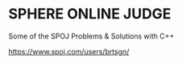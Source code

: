 # SPHERE ONLINE JUDGE

Some of the SPOJ Problems & Solutions with C++

https://www.spoj.com/users/brtsgn/
